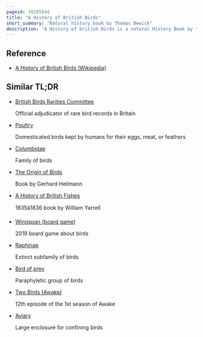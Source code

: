 ```yaml
---
pageid: 38205844
title: "A History of British Birds"
short_summary: "Natural history book by Thomas Bewick"
description: "A History of british Birds is a natural History Book by thomas Bewick published in two Volumes. Volume 1 Land Birds appeared in 1797. Volume 2, Water Birds, appeared in 1804. A Supplement was published in 1821. The Text of Land Birds was written by Ralph Beilby while bewick took over the Text for the second Volume. The Book is primarily admired for the Beauty and Clarity of Bewick's Wood Engravings which are widely considered his finest Work and among the finest in this Medium."
---
```


## Reference

- [A History of British Birds (Wikipedia)](https://en.wikipedia.org/?curid=38205844)

## Similar TL;DR

- [British Birds Rarities Committee](/tldr/en/british-birds-rarities-committee)

  Official adjudicator of rare bird records in Britain

- [Poultry](/tldr/en/poultry)

  Domesticated birds kept by humans for their eggs, meat, or feathers

- [Columbidae](/tldr/en/columbidae)

  Family of birds

- [The Origin of Birds](/tldr/en/the-origin-of-birds)

  Book by Gerhard Heilmann

- [A History of British Fishes](/tldr/en/a-history-of-british-fishes)

  1835â1836 book by William Yarrell

- [Wingspan (board game)](/tldr/en/wingspan-board-game)

  2019 board game about birds

- [Raphinae](/tldr/en/raphinae)

  Extinct subfamily of birds

- [Bird of prey](/tldr/en/bird-of-prey)

  Paraphyletic group of birds

- [Two Birds (Awake)](/tldr/en/two-birds-awake)

  12th episode of the 1st season of Awake

- [Aviary](/tldr/en/aviary)

  Large enclosure for confining birds
